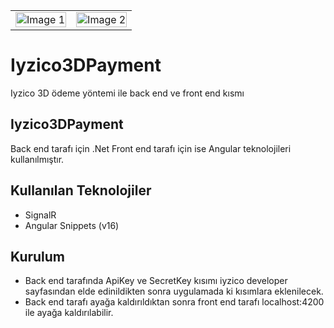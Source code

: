 <table>
  <tr>
    <td><img src="https://miro.medium.com/v2/resize:fit:512/format:webp/1*owH3LC7VnzpM8JV4RtY8oA.jpeg" alt="Image 1" style="width: 100%;"></td>
    <td><img src="https://miro.medium.com/v2/resize:fit:512/1*FKD2Uy_Q6r6AviZA2VD4RQ.png" alt="Image 2" style="width: 100%;"></td>
  </tr>
</table>

# Iyzico3DPayment
Iyzico 3D ödeme yöntemi ile back end ve front end kısmı


## Iyzico3DPayment

Back end tarafı için .Net Front end tarafı için ise Angular teknolojileri kullanılmıştır.

## Kullanılan Teknolojiler

- SignalR
- Angular Snippets (v16)


## Kurulum
- Back end tarafında ApiKey ve SecretKey kısımı iyzico developer sayfasından elde edinildikten sonra uygulamada ki kısımlara eklenilecek.
- Back end tarafı ayağa kaldırıldıktan sonra front end tarafı localhost:4200 ile ayağa kaldırılabilir.

